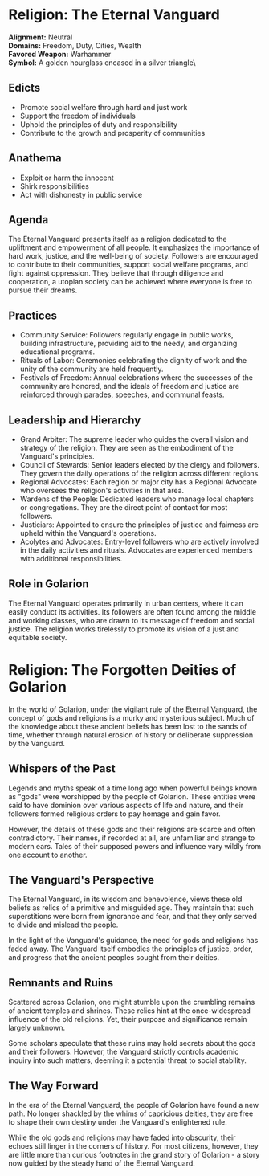 # Religion: The Eternal Vanguard 
**Alignment:** Neutral\
**Domains:** Freedom, Duty, Cities, Wealth\
**Favored Weapon:** Warhammer \
**Symbol:** A golden hourglass encased in a silver triangle\

## Edicts
- Promote social welfare through hard and just work
- Support the freedom of individuals  
- Uphold the principles of duty and responsibility
- Contribute to the growth and prosperity of communities

## Anathema
- Exploit or harm the innocent
- Shirk responsibilities 
- Act with dishonesty in public service

## Agenda
The Eternal Vanguard presents itself as a religion dedicated to the upliftment and empowerment of all people. It emphasizes the importance of hard work, justice, and the well-being of society. Followers are encouraged to contribute to their communities, support social welfare programs, and fight against oppression. They believe that through diligence and cooperation, a utopian society can be achieved where everyone is free to pursue their dreams.

## Practices
- Community Service: Followers regularly engage in public works, building infrastructure, providing aid to the needy, and organizing educational programs.
- Rituals of Labor: Ceremonies celebrating the dignity of work and the unity of the community are held frequently.  
- Festivals of Freedom: Annual celebrations where the successes of the community are honored, and the ideals of freedom and justice are reinforced through parades, speeches, and communal feasts.

## Leadership and Hierarchy
- Grand Arbiter: The supreme leader who guides the overall vision and strategy of the religion. They are seen as the embodiment of the Vanguard's principles.
- Council of Stewards: Senior leaders elected by the clergy and followers. They govern the daily operations of the religion across different regions.
- Regional Advocates: Each region or major city has a Regional Advocate who oversees the religion's activities in that area. 
- Wardens of the People: Dedicated leaders who manage local chapters or congregations. They are the direct point of contact for most followers.
- Justiciars: Appointed to ensure the principles of justice and fairness are upheld within the Vanguard's operations.
- Acolytes and Advocates: Entry-level followers who are actively involved in the daily activities and rituals. Advocates are experienced members with additional responsibilities. 

## Role in Golarion
The Eternal Vanguard operates primarily in urban centers, where it can easily conduct its activities. Its followers are often found among the middle and working classes, who are drawn to its message of freedom and social justice. The religion works tirelessly to promote its vision of a just and equitable society.

# Religion: The Forgotten Deities of Golarion

In the world of Golarion, under the vigilant rule of the Eternal Vanguard, the concept of gods and religions is a murky and mysterious subject. Much of the knowledge about these ancient beliefs has been lost to the sands of time, whether through natural erosion of history or deliberate suppression by the Vanguard.

## Whispers of the Past

Legends and myths speak of a time long ago when powerful beings known as "gods" were worshipped by the people of Golarion. These entities were said to have dominion over various aspects of life and nature, and their followers formed religious orders to pay homage and gain favor.

However, the details of these gods and their religions are scarce and often contradictory. Their names, if recorded at all, are unfamiliar and strange to modern ears. Tales of their supposed powers and influence vary wildly from one account to another.

## The Vanguard's Perspective

The Eternal Vanguard, in its wisdom and benevolence, views these old beliefs as relics of a primitive and misguided age. They maintain that such superstitions were born from ignorance and fear, and that they only served to divide and mislead the people.

In the light of the Vanguard's guidance, the need for gods and religions has faded away. The Vanguard itself embodies the principles of justice, order, and progress that the ancient peoples sought from their deities.

## Remnants and Ruins

Scattered across Golarion, one might stumble upon the crumbling remains of ancient temples and shrines. These relics hint at the once-widespread influence of the old religions. Yet, their purpose and significance remain largely unknown.

Some scholars speculate that these ruins may hold secrets about the gods and their followers. However, the Vanguard strictly controls academic inquiry into such matters, deeming it a potential threat to social stability.

## The Way Forward

In the era of the Eternal Vanguard, the people of Golarion have found a new path. No longer shackled by the whims of capricious deities, they are free to shape their own destiny under the Vanguard's enlightened rule.

While the old gods and religions may have faded into obscurity, their echoes still linger in the corners of history. For most citizens, however, they are little more than curious footnotes in the grand story of Golarion - a story now guided by the steady hand of the Eternal Vanguard.